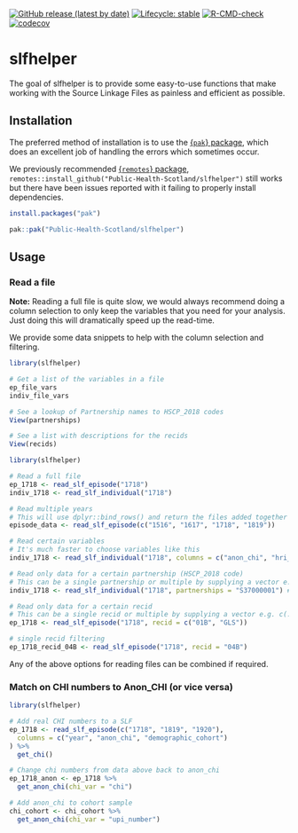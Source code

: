 
<!-- README.md is generated from README.Rmd. Please edit that file -->
<!-- badges: start -->

[![GitHub release (latest by
date)](https://img.shields.io/github/v/release/Public-Health-Scotland/slfhelper)](https://github.com/Public-Health-Scotland/slfhelper/releases/latest)
[![Lifecycle:
stable](https://img.shields.io/badge/lifecycle-stable-brightgreen.svg)](https://lifecycle.r-lib.org/articles/stages.html#stable)
[![R-CMD-check](https://github.com/Public-Health-Scotland/slfhelper/actions/workflows/R-CMD-check.yaml/badge.svg)](https://github.com/Public-Health-Scotland/slfhelper/actions/workflows/R-CMD-check.yaml)
[![codecov](https://codecov.io/gh/Public-Health-Scotland/slfhelper/branch/production/graph/badge.svg?token=ev2n04MPNG)](https://codecov.io/gh/Public-Health-Scotland/slfhelper)
<!-- badges: end -->

# slfhelper

The goal of slfhelper is to provide some easy-to-use functions that make
working with the Source Linkage Files as painless and efficient as
possible.

## Installation

The preferred method of installation is to use the [{`pak`}
package](https://pak.r-lib.org/), which does an excellent job of
handling the errors which sometimes occur.

We previously recommended [{`remotes`}
package](https://remotes.r-lib.org/),
`remotes::install_github("Public-Health-Scotland/slfhelper")` still
works but there have been issues reported with it failing to properly
install dependencies.

``` r
install.packages("pak")

pak::pak("Public-Health-Scotland/slfhelper")
```

## Usage

### Read a file

**Note:** Reading a full file is quite slow, we would always recommend
doing a column selection to only keep the variables that you need for
your analysis. Just doing this will dramatically speed up the read-time.

We provide some data snippets to help with the column selection and
filtering.

``` r
library(slfhelper)

# Get a list of the variables in a file
ep_file_vars
indiv_file_vars

# See a lookup of Partnership names to HSCP_2018 codes
View(partnerships)

# See a list with descriptions for the recids
View(recids)
```

``` r
library(slfhelper)

# Read a full file
ep_1718 <- read_slf_episode("1718")
indiv_1718 <- read_slf_individual("1718")

# Read multiple years
# This will use dplyr::bind_rows() and return the files added together as a single tibble
episode_data <- read_slf_episode(c("1516", "1617", "1718", "1819"))

# Read certain variables
# It's much faster to choose variables like this
indiv_1718 <- read_slf_individual("1718", columns = c("anon_chi", "hri_scot"))

# Read only data for a certain partnership (HSCP_2018 code)
# This can be a single partnership or multiple by supplying a vector e.g. c(...)
indiv_1718 <- read_slf_individual("1718", partnerships = "S37000001") # Aberdeen City

# Read only data for a certain recid
# This can be a single recid or multiple by supplying a vector e.g. c(...)
ep_1718 <- read_slf_episode("1718", recid = c("01B", "GLS"))

# single recid filtering
ep_1718_recid_04B <- read_slf_episode("1718", recid = "04B")
```

Any of the above options for reading files can be combined if required.

### Match on CHI numbers to Anon_CHI (or vice versa)

``` r
library(slfhelper)

# Add real CHI numbers to a SLF
ep_1718 <- read_slf_episode(c("1718", "1819", "1920"),
  columns = c("year", "anon_chi", "demographic_cohort")
) %>%
  get_chi()

# Change chi numbers from data above back to anon_chi
ep_1718_anon <- ep_1718 %>%
  get_anon_chi(chi_var = "chi")

# Add anon_chi to cohort sample
chi_cohort <- chi_cohort %>%
  get_anon_chi(chi_var = "upi_number")
```
